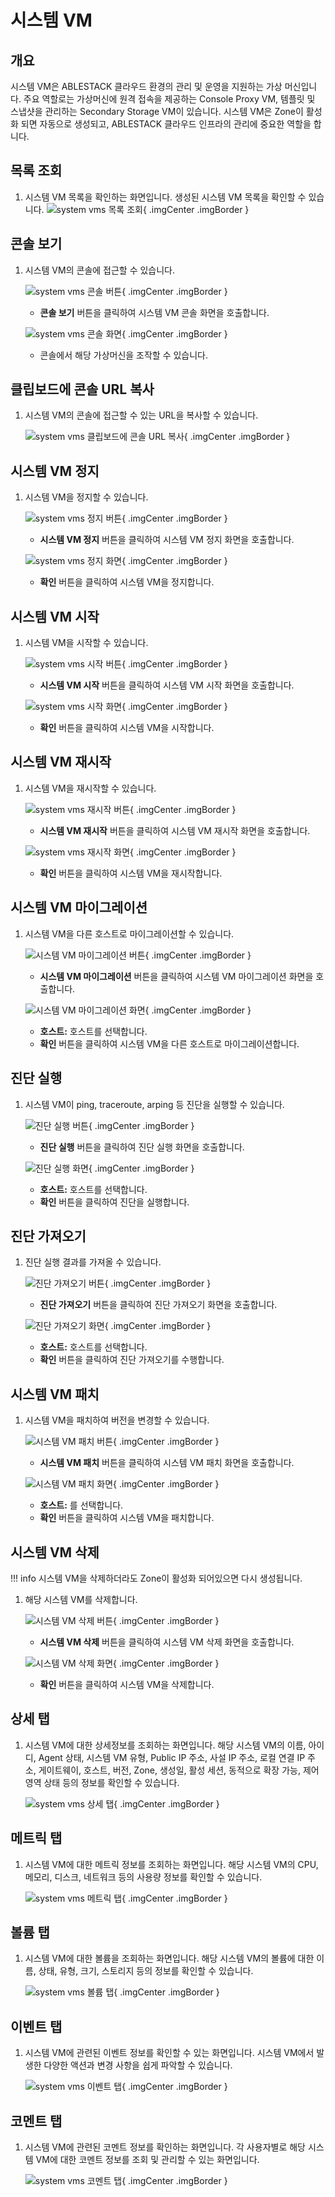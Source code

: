 
# 시스템 VM

## 개요
시스템 VM은 ABLESTACK 클라우드 환경의 관리 및 운영을 지원하는 가상 머신입니다. 주요 역할로는 가상머신에 원격 접속을 제공하는 Console Proxy VM, 템플릿 및 스냅샷을 관리하는 Secondary Storage VM이 있습니다. 시스템 VM은 Zone이 활성화 되면 자동으로 생성되고, ABLESTACK 클라우드 인프라의 관리에 중요한 역할을 합니다.

## 목록 조회

1. 시스템 VM 목록을 확인하는 화면입니다.
    생성된 시스템 VM 목록을 확인할 수 있습니다.
    ![system vms 목록 조회](../../assets/images/admin-guide/mold/infrastructure/system-vms/system-vms-list.png){ .imgCenter .imgBorder }

## 콘솔 보기

1. 시스템 VM의 콘솔에 접근할 수 있습니다.

    ![system vms 콘솔 버튼](../../assets/images/admin-guide/mold/infrastructure/system-vms/system-vms-console-view-btn.png){ .imgCenter .imgBorder }

    * **콘솔 보기** 버튼을 클릭하여 시스템 VM 콘솔 화면을 호출합니다.

    ![system vms 콘솔 화면](../../assets/images/admin-guide/mold/infrastructure/system-vms/system-vms-console-view.png){ .imgCenter .imgBorder }

    * 콘솔에서 해당 가상머신을 조작할 수 있습니다.

## 클립보드에 콘솔 URL 복사

1. 시스템 VM의 콘솔에 접근할 수 있는 URL을 복사할 수 있습니다.

    ![system vms 클립보드에 콘솔 URL 복사](../../assets/images/admin-guide/mold/infrastructure/system-vms/system-vms-console-url-copy-btn.png){ .imgCenter .imgBorder }

## 시스템 VM 정지

1. 시스템 VM을 정지할 수 있습니다.

    ![system vms 정지 버튼](../../assets/images/admin-guide/mold/infrastructure/system-vms/system-vms-stop-btn.png){ .imgCenter .imgBorder }

    * **시스템 VM 정지** 버튼을 클릭하여 시스템 VM 정지 화면을 호출합니다.

    ![system vms 정지 화면](../../assets/images/admin-guide/mold/infrastructure/system-vms/system-vms-stop.png){ .imgCenter .imgBorder }

    * **확인** 버튼을 클릭하여 시스템 VM을 정지합니다.

## 시스템 VM 시작

1. 시스템 VM을 시작할 수 있습니다.

    ![system vms 시작 버튼](../../assets/images/admin-guide/mold/infrastructure/system-vms/system-vms-start-btn.png){ .imgCenter .imgBorder }

    * **시스템 VM 시작** 버튼을 클릭하여 시스템 VM 시작 화면을 호출합니다.

    ![system vms 시작 화면](../../assets/images/admin-guide/mold/infrastructure/system-vms/system-vms-start.png){ .imgCenter .imgBorder }

    * **확인** 버튼을 클릭하여 시스템 VM을 시작합니다.

## 시스템 VM 재시작

1. 시스템 VM을 재시작할 수 있습니다.

    ![system vms 재시작 버튼](../../assets/images/admin-guide/mold/infrastructure/system-vms/system-vms-restart-btn.png){ .imgCenter .imgBorder }

    * **시스템 VM 재시작** 버튼을 클릭하여 시스템 VM 재시작 화면을 호출합니다.

    ![system vms 재시작 화면](../../assets/images/admin-guide/mold/infrastructure/system-vms/system-vms-restart.png){ .imgCenter .imgBorder }

    * **확인** 버튼을 클릭하여 시스템 VM을 재시작합니다.

## 시스템 VM 마이그레이션

1. 시스템 VM을 다른 호스트로 마이그레이션할 수 있습니다.

    ![시스템 VM 마이그레이션 버튼](../../assets/images/admin-guide/mold/infrastructure/system-vms/system-vms-migrate-btn.png){ .imgCenter .imgBorder }

    * **시스템 VM 마이그레이션** 버튼을 클릭하여 시스템 VM 마이그레이션 화면을 호출합니다.

    ![시스템 VM 마이그레이션 화면](../../assets/images/admin-guide/mold/infrastructure/system-vms/system-vms-migrate.png){ .imgCenter .imgBorder }

    * **호스트:** 호스트를 선택합니다.
    * **확인** 버튼을 클릭하여 시스템 VM을 다른 호스트로 마이그레이션합니다.

## 진단 실행

1. 시스템 VM이 ping, traceroute, arping 등 진단을 실행할 수 있습니다.

    ![진단 실행 버튼](../../assets/images/admin-guide/mold/infrastructure/system-vms/run-diagnostics-btn.png){ .imgCenter .imgBorder }

    * **진단 실행** 버튼을 클릭하여 진단 실행 화면을 호출합니다.

    ![진단 실행 화면](../../assets/images/admin-guide/mold/infrastructure/system-vms/run-diagnostics.png){ .imgCenter .imgBorder }

    * **호스트:** 호스트를 선택합니다.
    * **확인** 버튼을 클릭하여 진단을 실행합니다.

## 진단 가져오기

1. 진단 실행 결과를 가져올 수 있습니다.

    ![진단 가져오기 버튼](../../assets/images/admin-guide/mold/infrastructure/system-vms/get-diagnostics-data-btn.png){ .imgCenter .imgBorder }

    * **진단 가져오기** 버튼을 클릭하여 진단 가져오기 화면을 호출합니다.

    ![진단 가져오기 화면](../../assets/images/admin-guide/mold/infrastructure/system-vms/get-diagnostics-data.png){ .imgCenter .imgBorder }

    * **호스트:** 호스트를 선택합니다.
    * **확인** 버튼을 클릭하여 진단 가져오기를 수행합니다.

## 시스템 VM 패치

1. 시스템 VM을 패치하여 버전을 변경할 수 있습니다.

    ![시스템 VM 패치 버튼](../../assets/images/admin-guide/mold/infrastructure/system-vms/patch-system-vm-btn.png){ .imgCenter .imgBorder }

    * **시스템 VM 패치** 버튼을 클릭하여 시스템 VM 패치 화면을 호출합니다.

    ![시스템 VM 패치 화면](../../assets/images/admin-guide/mold/infrastructure/system-vms/patch-system-vm.png){ .imgCenter .imgBorder }

    * **호스트:** 를 선택합니다.
    * **확인** 버튼을 클릭하여 시스템 VM을 패치합니다.

##  시스템 VM 삭제

!!! info
    시스템 VM을 삭제하더라도 Zone이 활성화 되어있으면 다시 생성됩니다.

1. 해당 시스템 VM를 삭제합니다.

    ![시스템 VM 삭제 버튼](../../assets/images/admin-guide/mold/infrastructure/system-vms/system-vms-remove-btn.png){ .imgCenter .imgBorder }

    * **시스템 VM 삭제** 버튼을 클릭하여 시스템 VM 삭제 화면을 호출합니다.

    ![시스템 VM 삭제 화면](../../assets/images/admin-guide/mold/infrastructure/system-vms/system-vms-remove.png){ .imgCenter .imgBorder }

    * **확인** 버튼을 클릭하여 시스템 VM을 삭제합니다.

## 상세 탭

1. 시스템 VM에 대한 상세정보를 조회하는 화면입니다. 해당 시스템 VM의 이름, 아이디, Agent 상태, 시스템 VM 유형, Public IP 주소, 사설 IP 주소, 로컬 연결 IP 주소, 게이트웨이, 호스트, 버전, Zone, 생성일, 활성 세션, 동적으로 확장 가능, 제어 영역 상태 등의 정보를 확인할 수 있습니다.

    ![system vms 상세 탭](../../assets/images/admin-guide/mold/infrastructure/system-vms/system-vms-detail-tab.png){ .imgCenter .imgBorder }

## 메트릭 탭

1. 시스템 VM에 대한 메트릭 정보를 조회하는 화면입니다. 해당 시스템 VM의 CPU, 메모리, 디스크, 네트워크 등의 사용량 정보를 확인할 수 있습니다.

    ![system vms 메트릭 탭](../../assets/images/admin-guide/mold/infrastructure/system-vms/system-vms-metric-tab.png){ .imgCenter .imgBorder }

## 볼륨 탭

1. 시스템 VM에 대한 볼륨을 조회하는 화면입니다. 해당 시스템 VM의 볼륨에 대한 이름, 상태, 유형, 크기, 스토리지 등의 정보를 확인할 수 있습니다.

    ![system vms 볼륨 탭](../../assets/images/admin-guide/mold/infrastructure/system-vms/system-vms-volume-tab.png){ .imgCenter .imgBorder }

## 이벤트 탭

1. 시스템 VM에 관련된 이벤트 정보를 확인할 수 있는 화면입니다. 시스템 VM에서 발생한 다양한 액션과 변경 사항을 쉽게 파악할 수 있습니다.

    ![system vms 이벤트 탭](../../assets/images/admin-guide/mold/infrastructure/system-vms/system-vms-events-tab.png){ .imgCenter .imgBorder }

## 코멘트 탭

1. 시스템 VM에 관련된 코멘트 정보를 확인하는 화면입니다. 각 사용자별로 해당 시스템 VM에 대한 코멘트 정보를 조회 및 관리할 수 있는 화면입니다.

    ![system vms 코멘트 탭](../../assets/images/admin-guide/mold/infrastructure/system-vms/system-vms-comments-tab.png){ .imgCenter .imgBorder }
